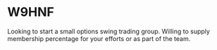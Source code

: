 # W9HNF
Looking to start a small options swing trading group. Willing to supply membership percentage for your efforts or as part of the team. 
